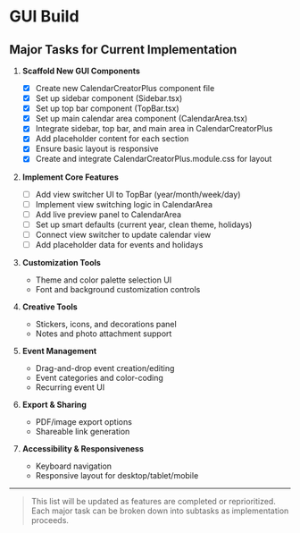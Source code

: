 # GUI Build

## Major Tasks for Current Implementation

1. **Scaffold New GUI Components**

   - [x] Create new CalendarCreatorPlus component file
   - [x] Set up sidebar component (Sidebar.tsx)
   - [x] Set up top bar component (TopBar.tsx)
   - [x] Set up main calendar area component (CalendarArea.tsx)
   - [x] Integrate sidebar, top bar, and main area in CalendarCreatorPlus
   - [x] Add placeholder content for each section
   - [x] Ensure basic layout is responsive
   - [x] Create and integrate CalendarCreatorPlus.module.css for layout

2. **Implement Core Features**

   - [ ] Add view switcher UI to TopBar (year/month/week/day)
   - [ ] Implement view switching logic in CalendarArea
   - [ ] Add live preview panel to CalendarArea
   - [ ] Set up smart defaults (current year, clean theme, holidays)
   - [ ] Connect view switcher to update calendar view
   - [ ] Add placeholder data for events and holidays

3. **Customization Tools**

   - Theme and color palette selection UI
   - Font and background customization controls

4. **Creative Tools**

   - Stickers, icons, and decorations panel
   - Notes and photo attachment support

5. **Event Management**

   - Drag-and-drop event creation/editing
   - Event categories and color-coding
   - Recurring event UI

6. **Export & Sharing**

   - PDF/image export options
   - Shareable link generation

7. **Accessibility & Responsiveness**
   - Keyboard navigation
   - Responsive layout for desktop/tablet/mobile

---

> This list will be updated as features are completed or reprioritized. Each major task can be broken down into subtasks as implementation proceeds.
